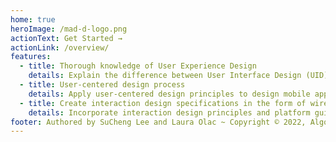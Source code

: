 ```yaml
---
home: true
heroImage: /mad-d-logo.png
actionText: Get Started →
actionLink: /overview/
features:
  - title: Thorough knowledge of User Experience Design
    details: Explain the difference between User Interface Design (UID) and User Experience Design (UXD) in the goal-directed design process. Describe the benefits of UXD. Initiate the appropriate interaction and visual design iterations to enhance the product usability.
  - title: User-centered design process
    details: Apply user-centered design principles to design mobile apps. Begin with user research to identify user requirements. Communicate research findings with personas and usage scenarios. Create interactive mobile mockups to verify the solution by testing it with users.
  - title: Create interaction design specifications in the form of wireframe documents
    details: Incorporate interaction design principles and platform guidelines to generate mobile UI specifications by designing various interactive wireframe documents.
footer: Authored by SuCheng Lee and Laura Olac ~ Copyright © 2022, Algonquin College of Applied Arts and Technology
---
```


<ContactCard 
  name="SuCheng Lee"
  img-url="/F2022/slee_h.png"
  bio="Professor of the Mobile Application Design & Development program at Algonquin College"
  :details="[
      { label: 'email', value: 'lees1@algonquincollge.com' }, 
      { label: 'twitter', value: '@x' }, 
      { label: 'github', value: 'wongelle' }, 
      { label: 'office', value: 'Zoom - by appointment' }
    ]"
/>
